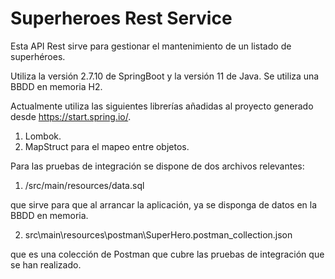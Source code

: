 # Superheroes Rest Service

Esta API Rest sirve para gestionar el mantenimiento de un listado de superhéroes.

Utiliza la versión 2.7.10 de SpringBoot y la versión 11 de Java. Se utiliza una BBDD en memoria H2.

Actualmente utiliza las siguientes librerías añadidas al proyecto generado desde https://start.spring.io/.
1. Lombok.
2. MapStruct para el mapeo entre objetos.

Para las pruebas de integración se dispone de dos archivos relevantes:

1. /src/main/resources/data.sql

  que sirve para que al arrancar la aplicación, ya se disponga de datos en la BBDD en memoria.

2. src\main\resources\postman\SuperHero.postman_collection.json

que es una colección de Postman que cubre las pruebas de integración que se han realizado.
